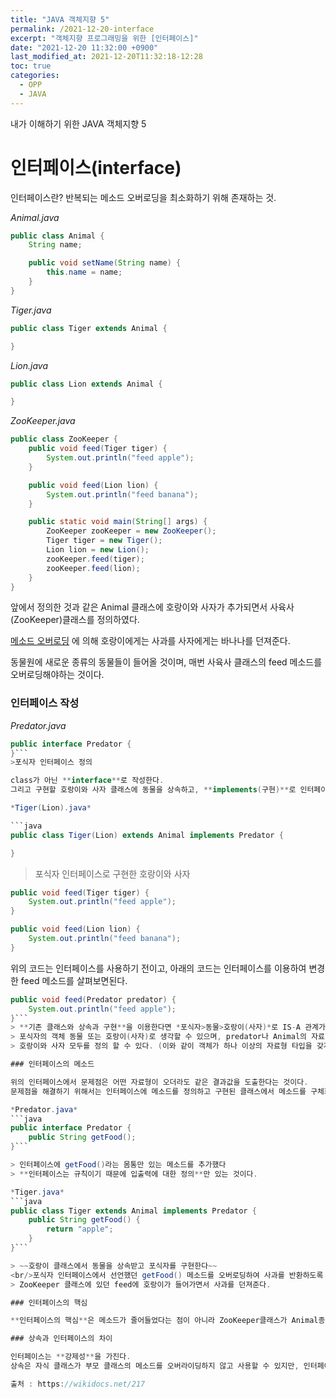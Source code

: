 ```yaml
---
title: "JAVA 객체지향 5"
permalink: /2021-12-20-interface
excerpt: "객체지향 프로그래밍을 위한 [인터페이스]"
date: "2021-12-20 11:32:00 +0900"
last_modified_at: 2021-12-20T11:32:18-12:28
toc: true
categories:
  - OPP
  - JAVA
---
```

내가 이해하기 위한 JAVA 객체지향 5
# 인터페이스(interface)

인터페이스란? 반복되는 메소드 오버로딩을 최소화하기 위해 존재하는 것.

*Animal.java*
```java
public class Animal {
    String name;

    public void setName(String name) {
        this.name = name;
    }
}
```

*Tiger.java*

```java
public class Tiger extends Animal {

}
```

*Lion.java*

```java
public class Lion extends Animal {

}
```

*ZooKeeper.java*

```java
public class ZooKeeper {
    public void feed(Tiger tiger) {
        System.out.println("feed apple");
    }

    public void feed(Lion lion) {
        System.out.println("feed banana");
    }

    public static void main(String[] args) {
        ZooKeeper zooKeeper = new ZooKeeper();
        Tiger tiger = new Tiger();
        Lion lion = new Lion();
        zooKeeper.feed(tiger);
        zooKeeper.feed(lion);
    }
}
```

앞에서 정의한 것과 같은 Animal 클래스에 호랑이와 사자가 추가되면서 사육사(ZooKeeper)클래스를 정의하였다.

[메소드 오버로딩](https://ansohxxn.github.io/categories/cpp) 에 의해 호랑이에게는 사과를 사자에게는 바나나를 던져준다.

동물원에 새로운 종류의 동물들이 들어올 것이며, 매번 사육사 클래스의 feed 메소드를 오버로딩해야하는 것이다.

### 인터페이스 작성

*Predator.java*

```java
public interface Predator {
}```
>포식자 인터페이스 정의

class가 아닌 **interface**로 작성한다.
그리고 구현할 호랑이와 사자 클래스에 동물을 상속하고, **implements(구현)**로 인터페이스를 구현한다.

*Tiger(Lion).java*

```java
public class Tiger(Lion) extends Animal implements Predator {

}
```
>포식자 인터페이스로 구현한 호랑이와 사자

```java
public void feed(Tiger tiger) {
    System.out.println("feed apple");
}

public void feed(Lion lion) {
    System.out.println("feed banana");
}
```
위의 코드는 인터페이스를 사용하기 전이고, 아래의 코드는 인터페이스를 이용하여 변경한 feed 메소드를 살펴보면된다.

```java
public void feed(Predator predator) {
    System.out.println("feed apple");
}```
> **기존 클래스와 상속과 구현**을 이용한다면 *포식자>동물>호랑이(사자)*로 IS-A 관계가 성립되며, 
> 포식자의 객체 동물 또는 호랑이(사자)로 생각할 수 있으며, predator나 Animal의 자료형으로 
> 호랑이와 사자 모두를 정의 할 수 있다. (이와 같이 객체가 하나 이상의 자료형 타입을 갖게되는 특성을 다형성이라고 한다)

### 인터페이스의 메소드

위의 인터페이스에서 문제점은 어떤 자료형이 오더라도 같은 결과값을 도출한다는 것이다.
문제점을 해결하기 위해서는 인터페이스에 메소드를 정의하고 구현된 클래스에서 메소드를 구체화(?) 해줘야한다.

*Predator.java*
```java
public interface Predator {
    public String getFood();
}```

> 인터페이스에 getFood()라는 몸통만 있는 메소드를 추가했다
> **인터페이스는 규칙이기 때문에 입출력에 대한 정의**만 있는 것이다.

*Tiger.java*
```java
public class Tiger extends Animal implements Predator {
    public String getFood() {
        return "apple";
    }
}```

> ~~호랑이 클래스에서 동물을 상속받고 포식자를 구현한다~~
<br/>포식자 인터페이스에서 선언했던 getFood() 메소드를 오버로딩하여 사과를 반환하도록 하면
> ZooKeeper 클래스에 있던 feed에 호랑이가 들어가면서 사과를 던져준다.

### 인터페이스의 핵심

**인터페이스의 핵심**은 메소드가 줄어들었다는 점이 아니라 ZooKeeper클래스가 Animal종류에 **의존적인 클래스에서 독립적인 클래스가 되었다는점이다.** 

### 상속과 인터페이스의 차이

인터페이스는 **강제성**을 가진다.
상속은 자식 클래스가 부모 클래스의 메소드를 오버라이딩하지 않고 사용할 수 있지만, 인터페이스를 정의할 때 메소드를 정의하고 클래스에서 인터페이스에서 정의된 메소드를 구체화해야하는 강제성을 지니기 때문이다.

출처 : https://wikidocs.net/217


